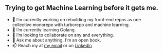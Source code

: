 ## Trying to get Machine Learning before it gets me.

- 🔭 I’m currently working on rebuilding my front-end repos as one collective monorepo with turborepo and machine learning.
- 🌱 I’m currently learning Golang.
- 👯 I’m looking to collaborate on any and everything.
- 💬 Ask me about anything, I'm an open book.
- 📫 Reach my at [my email](ellishogan95@gmail.com) or on [LinkedIn](https://www.linkedin.com/in/ellis-hogan-99a646161/)
